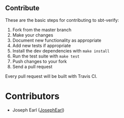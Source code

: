## Contribute

These are the basic steps for contributing to sbt-verify:

1. Fork from the master branch
2. Make your changes
3. Document new functionality as appropriate
4. Add new tests if appropriate
5. Install the dev dependencies with `make install`
6. Run the test suite with `make test`
7. Push changes to your fork
8. Send a pull request

Every pull request will be built with Travis CI.

# Contributors

* Joseph Earl ([JosephEarl](https://github.com/josephearl))
